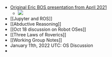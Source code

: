 - [Original Eric BOS presentation from April 2021](https://docs.google.com/presentation/d/1FoEfDoPXV4wzc9_4VPEsl_PVmekTosOjpxo0xFX3FR8/edit#slide=id.g794f139eab_0_0)
    - ![](https://firebasestorage.googleapis.com/v0/b/firescript-577a2.appspot.com/o/imgs%2Fapp%2FArtOfGig%2FqFVxo15A8j.png?alt=media&token=a638b070-eb77-4fb0-88c9-4b373cf335ee)
- [[Jupyter and ROS]]
- [[Abductive Reasoning]]
- [[Oct 18 discussion on Robot OSes]]
- [[Three Laws of Roverics]]
- [[Working Group Notes]]
- January 11th, 2022 UTC: OS Discussion
- 
